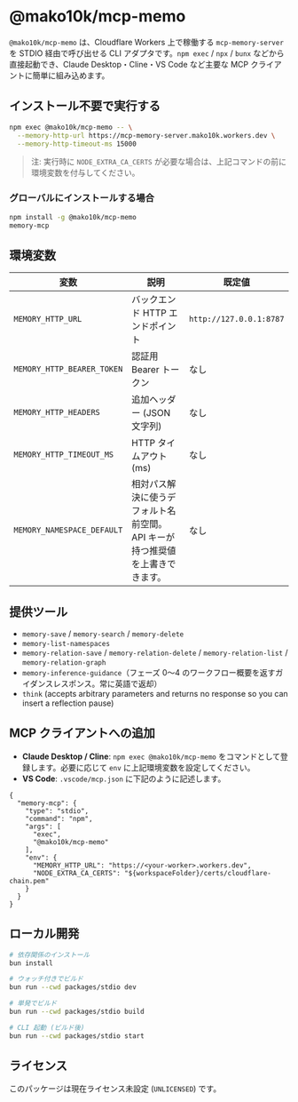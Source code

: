 # @mako10k/mcp-memo

`@mako10k/mcp-memo` は、Cloudflare Workers 上で稼働する `mcp-memory-server` を STDIO 経由で呼び出せる CLI アダプタです。`npm exec` / `npx` / `bunx` などから直接起動でき、Claude Desktop・Cline・VS Code など主要な MCP クライアントに簡単に組み込めます。

## インストール不要で実行する

```bash
npm exec @mako10k/mcp-memo -- \
  --memory-http-url https://mcp-memory-server.mako10k.workers.dev \
  --memory-http-timeout-ms 15000
```

> 注: 実行時に `NODE_EXTRA_CA_CERTS` が必要な場合は、上記コマンドの前に環境変数を付与してください。

### グローバルにインストールする場合

```bash
npm install -g @mako10k/mcp-memo
memory-mcp
```

## 環境変数

| 変数 | 説明 | 既定値 |
| --- | --- | --- |
| `MEMORY_HTTP_URL` | バックエンド HTTP エンドポイント | `http://127.0.0.1:8787` |
| `MEMORY_HTTP_BEARER_TOKEN` | 認証用 Bearer トークン | なし |
| `MEMORY_HTTP_HEADERS` | 追加ヘッダー (JSON 文字列) | なし |
| `MEMORY_HTTP_TIMEOUT_MS` | HTTP タイムアウト (ms) | なし |
| `MEMORY_NAMESPACE_DEFAULT` | 相対パス解決に使うデフォルト名前空間。API キーが持つ推奨値を上書きできます。 | なし |

## 提供ツール

- `memory-save` / `memory-search` / `memory-delete`
- `memory-list-namespaces`
- `memory-relation-save` / `memory-relation-delete` / `memory-relation-list` / `memory-relation-graph`
- `memory-inference-guidance`（フェーズ 0〜4 のワークフロー概要を返すガイダンスレスポンス。常に英語で返却）
- `think` (accepts arbitrary parameters and returns no response so you can insert a reflection pause)

## MCP クライアントへの追加

- **Claude Desktop / Cline**: `npm exec @mako10k/mcp-memo` をコマンドとして登録します。必要に応じて `env` に上記環境変数を設定してください。
- **VS Code**: `.vscode/mcp.json` に下記のように記述します。

```jsonc
{
  "memory-mcp": {
    "type": "stdio",
    "command": "npm",
    "args": [
      "exec",
      "@mako10k/mcp-memo"
    ],
    "env": {
      "MEMORY_HTTP_URL": "https://<your-worker>.workers.dev",
      "NODE_EXTRA_CA_CERTS": "${workspaceFolder}/certs/cloudflare-chain.pem"
    }
  }
}
```

## ローカル開発

```bash
# 依存関係のインストール
bun install

# ウォッチ付きでビルド
bun run --cwd packages/stdio dev

# 単発でビルド
bun run --cwd packages/stdio build

# CLI 起動 (ビルド後)
bun run --cwd packages/stdio start
```

## ライセンス

このパッケージは現在ライセンス未設定 (`UNLICENSED`) です。
